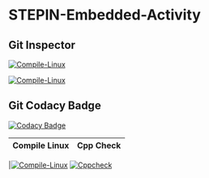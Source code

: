 # STEPIN-Embedded-Activity

## Git Inspector

[![Compile-Linux](https://www.code-inspector.com/project/28977/score/svg)](https://github.com/ChaitraBS-1999/STEPIN-Embedded-Activity/actions/workflows/Complile.yml)

[![Compile-Linux](https://www.code-inspector.com/project/28977/status/svg)](https://github.com/ChaitraBS-1999/STEPIN-Embedded-Activity/actions/workflows/Complile.yml)

## Git Codacy Badge

[![Codacy Badge](https://app.codacy.com/project/badge/Grade/c8094f27a45e4166ae82ecdbab0bec04)](https://www.codacy.com/gh/ChaitraBS-1999/STEPIN-Embedded-Activity/dashboard?utm_source=github.com&amp;utm_medium=referral&amp;utm_content=ChaitraBS-1999/STEPIN-Embedded-Activity&amp;utm_campaign=Badge_Grade)

| Compile Linux | Cpp Check |
| ----------- | ----------- |

|[![Compile-Linux](https://github.com/ChaitraBS-1999/STEPIN-Embedded-Activity/actions/workflows/Complile.yml/badge.svg)](https://github.com/ChaitraBS-1999/STEPIN-Embedded-Activity/actions/workflows/Complile.yml)
[![Cppcheck](https://github.com/ChaitraBS-1999/STEPIN-Embedded-Activity/actions/workflows/CodeQuality.yml/badge.svg)](https://github.com/ChaitraBS-1999/STEPIN-Embedded-Activity/actions/workflows/CodeQuality.yml)



